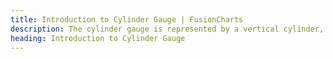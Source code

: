 ```yaml
---
title: Introduction to Cylinder Gauge | FusionCharts
description: The cylinder gauge is represented by a vertical cylinder, whose fill level is defined by the data value being plotted.
heading: Introduction to Cylinder Gauge
---
```


